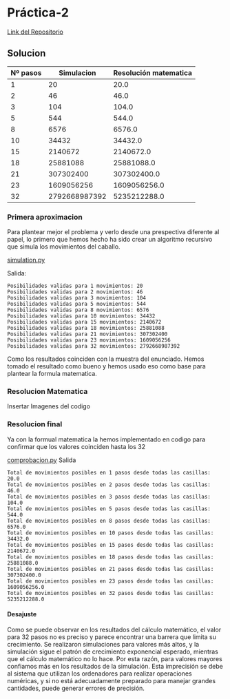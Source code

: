 # Práctica-2

[Link del Repositorio](https://github.com/flavi13/Pr-ctica-2.git)


## Solucion

| Nº pasos | Simulacion        | Resolución matematica |
|----------|-------------------|-----------------------|
| 1        | 20                | 20.0                  |
| 2        | 46                | 46.0                  |
| 3        | 104               | 104.0                 |
| 5        | 544               | 544.0                 |
| 8        | 6576              | 6576.0                |
| 10       | 34432             | 34432.0               |
| 15       | 2140672           | 2140672.0             |
| 18       | 25881088          | 25881088.0            |
| 21       | 307302400         | 307302400.0           |
| 23       | 1609056256        | 1609056256.0          |
| 32       | 2792668987392     | 5235212288.0          |


### Primera aproximacion
Para plantear mejor el problema y verlo desde una prespectiva diferente al papel, lo primero que hemos hecho ha sido crear un algoritmo recursivo que simula los movimientos del caballo.

[simulation.py](codigo/simulation.py)

Salida:
```
Posibilidades validas para 1 movimientos: 20
Posibilidades validas para 2 movimientos: 46
Posibilidades validas para 3 movimientos: 104
Posibilidades validas para 5 movimientos: 544
Posibilidades validas para 8 movimientos: 6576
Posibilidades validas para 10 movimientos: 34432
Posibilidades validas para 15 movimientos: 2140672
Posibilidades validas para 18 movimientos: 25881088
Posibilidades validas para 21 movimientos: 307302400
Posibilidades validas para 23 movimientos: 1609056256
Posibilidades validas para 32 movimientos: 2792668987392
```

Como los resultados coinciden con la muestra del enunciado. Hemos tomado el resultado como bueno y hemos usado eso como base para plantear la formula matematica.

### Resolucion Matematica
Insertar Imagenes del codigo

### Resolucion final
Ya con la formual matematica la hemos implementado en codigo para confirmar que los valores coinciden hasta los 32

[comprobacion.py](codigo/comprobacion.py)
Salida
```
Total de movimientos posibles en 1 pasos desde todas las casillas: 20.0
Total de movimientos posibles en 2 pasos desde todas las casillas: 46.0
Total de movimientos posibles en 3 pasos desde todas las casillas: 104.0
Total de movimientos posibles en 5 pasos desde todas las casillas: 544.0
Total de movimientos posibles en 8 pasos desde todas las casillas: 6576.0
Total de movimientos posibles en 10 pasos desde todas las casillas: 34432.0
Total de movimientos posibles en 15 pasos desde todas las casillas: 2140672.0
Total de movimientos posibles en 18 pasos desde todas las casillas: 25881088.0
Total de movimientos posibles en 21 pasos desde todas las casillas: 307302400.0
Total de movimientos posibles en 23 pasos desde todas las casillas: 1609056256.0
Total de movimientos posibles en 32 pasos desde todas las casillas: 5235212288.0
```

#### Desajuste
Como se puede observar en los resultados del cálculo matemático, el valor para 32 pasos no es preciso y parece encontrar una barrera que limita su crecimiento. Se realizaron simulaciones para valores más altos, y la simulación sigue el patrón de crecimiento exponencial esperado, mientras que el cálculo matemático no lo hace. Por esta razón, para valores mayores confiamos más en los resultados de la simulación. Esta imprecisión se debe al sistema que utilizan los ordenadores para realizar operaciones numéricas, y si no está adecuadamente preparado para manejar grandes cantidades, puede generar errores de precisión.